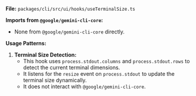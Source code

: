 **File:** `packages/cli/src/ui/hooks/useTerminalSize.ts`

**Imports from `@google/gemini-cli-core`:**
- None from `@google/gemini-cli-core` directly.

**Usage Patterns:**
1.  **Terminal Size Detection:**
    *   This hook uses `process.stdout.columns` and `process.stdout.rows` to detect the current terminal dimensions.
    *   It listens for the `resize` event on `process.stdout` to update the terminal size dynamically.
    *   It does not interact with `@google/gemini-cli-core`.